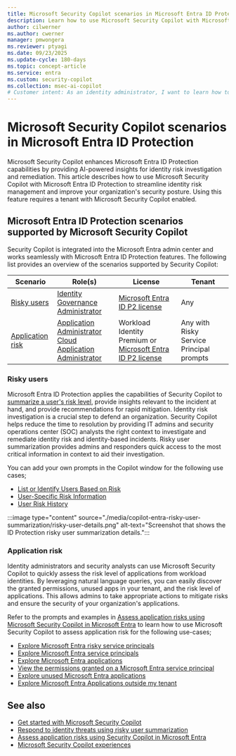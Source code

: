 ```yaml
---
title: Microsoft Security Copilot scenarios in Microsoft Entra ID Protection
description: Learn how to use Microsoft Security Copilot with Microsoft Entra ID Protection for identity risk scenarios.
author: cilwerner
ms.author: cwerner
manager: pmwongera
ms.reviewer: ptyagi
ms.date: 09/23/2025
ms.update-cycle: 180-days
ms.topic: concept-article
ms.service: entra
ms.custom: security-copilot
ms.collection: msec-ai-copilot
# Customer intent: As an identity administrator, I want to learn how to use Microsoft Security Copilot for Microsoft Entra ID Protection scenarios so I can investigate and remediate identity risks.
---
```


# Microsoft Security Copilot scenarios in Microsoft Entra ID Protection

Microsoft Security Copilot enhances Microsoft Entra ID Protection capabilities by providing AI-powered insights for identity risk investigation and remediation. This article describes how to use Microsoft Security Copilot with Microsoft Entra ID Protection to streamline identity risk management and improve your organization's security posture. Using this feature requires a tenant with Microsoft Security Copilot enabled.

## Microsoft Entra ID Protection scenarios supported by Microsoft Security Copilot

Security Copilot is integrated into the Microsoft Entra admin center and works seamlessly with Microsoft Entra ID Protection features. The following list provides an overview of the scenarios supported by Security Copilot:

| Scenario | Role(s) | License | Tenant |
|---|---|---|---|
| [Risky users](#risky-users) | [Identity Governance Administrator](/entra/identity/role-based-access-control/permissions-reference#identity-governance-administrator) | [Microsoft Entra ID P2 license](/entra/id-protection/overview-identity-protection#license-requirements) | Any |
| [Application risk](#application-risk) | [Application Administrator](/entra/identity/role-based-access-control/permissions-reference#application-administrator)<br>[Cloud Application Administrator](/entra/identity/role-based-access-control/permissions-reference#cloud-application-administrator) | Workload Identity Premium or [Microsoft Entra ID P2 license](/entra/id-protection/overview-identity-protection#license-requirements) | Any with Risky Service Principal prompts |

### Risky users

Microsoft Entra ID Protection applies the capabilities of Security Copilot to [summarize a user's risk level](entra-risky-user-summarization.md), provide insights relevant to the incident at hand, and provide recommendations for rapid mitigation. Identity risk investigation is a crucial step to defend an organization. Security Copilot helps reduce the time to resolution by providing IT admins and security operations center (SOC) analysts the right context to investigate and remediate identity risk and identity-based incidents. Risky user summarization provides admins and responders quick access to the most critical information in context to aid their investigation.

You can add your own prompts in the Copilot window for the following use cases;

- [List or Identify Users Based on Risk](entra-risky-user-summarization.md#list-or-identify-users-based-on-risk)
- [User-Specific Risk Information](entra-risky-user-summarization.md#user-specific-risk-information)
- [User Risk History](entra-risky-user-summarization.md#user-risk-history)

:::image type="content" source="./media/copilot-entra-risky-user-summarization/risky-user-details.png" alt-text="Screenshot that shows the ID Protection risky user summarization details.":::

### Application risk

Identity administrators and security analysts can use Microsoft Security Copilot to quickly assess the risk level of applications from workload identities. By leveraging natural language queries, you can easily discover the granted permissions, unused apps in your tenant, and the risk level of applications. This allows admins to take appropriate actions to mitigate risks and ensure the security of your organization's applications.

Refer to the prompts and examples in [Assess application risks using Microsoft Security Copilot in Microsoft Entra](./entra-investigate-risky-apps.md) to learn how to use Microsoft Security Copilot to assess application risk for the following use-cases;

- [Explore Microsoft Entra risky service principals](./entra-investigate-risky-apps.md#explore-microsoft-entra-risky-service-principals)
- [Explore Microsoft Entra service principals](./entra-investigate-risky-apps.md#explore-microsoft-entra-service-principals)
- [Explore Microsoft Entra applications](./entra-investigate-risky-apps.md#explore-microsoft-entra-applications)
- [View the permissions granted on a Microsoft Entra service principal](./entra-investigate-risky-apps.md#explore-microsoft-entra-risky-service-principals)
- [Explore unused Microsoft Entra applications](./entra-investigate-risky-apps.md#explore-unused-microsoft-entra-applications)
- [Explore Microsoft Entra Applications outside my tenant](./entra-investigate-risky-apps.md#explore-microsoft-entra-applications-outside-my-tenant)

## See also

- [Get started with Microsoft Security Copilot](/copilot/security/get-started-security-copilot)
- [Respond to identity threats using risky user summarization](./entra-risky-user-summarization.md)
- [Assess application risks using Security Copilot in Microsoft Entra](./entra-investigate-risky-apps.md)
- [Microsoft Security Copilot experiences](/copilot/security/experiences-security-copilot)